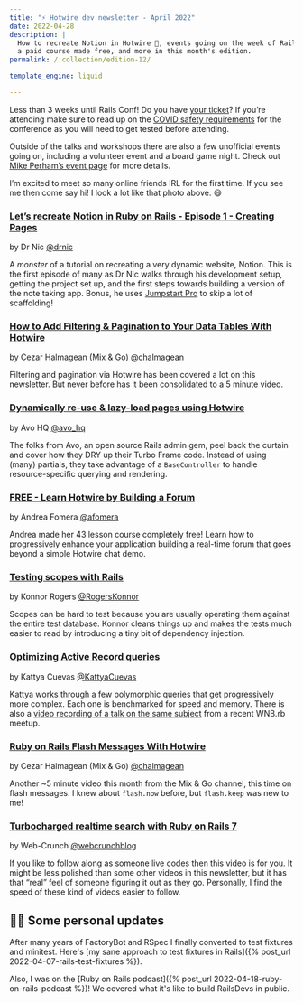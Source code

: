 ```yaml
---
title: "⚡️ Hotwire dev newsletter - April 2022"
date: 2022-04-28
description: |
  How to recreate Notion in Hotwire 🤯, events going on the week of RailsConf,
  a paid course made free, and more in this month's edition.
permalink: /:collection/edition-12/

template_engine: liquid

---
```


Less than 3 weeks until Rails Conf! Do you have [your ticket](https://www.railsconf.org/register)? If you’re attending make sure to read up on the [COVID safety requirements](https://www.railsconf.org/covid) for the conference as you will need to get tested before attending.

Outside of the talks and workshops there are also a few unofficial events going on, including a volunteer event and a board game night. Check out [Mike Perham’s event page](https://www.mikeperham.com/events/) for more details.

I’m excited to meet so many online friends IRL for the first time. If you see me then come say hi! I look a lot like that photo above. 😃

### [Let’s recreate Notion in Ruby on Rails - Episode 1 - Creating Pages](https://m.youtube.com/watch?v=XWfyffFWbDI)

by Dr Nic [@drnic](https://twitter.com/drnic)

A _monster_ of a tutorial on recreating a very dynamic website, Notion. This is the first episode of many as Dr Nic walks through his development setup, getting the project set up, and the first steps towards building a version of the note taking app. Bonus, he uses [Jumpstart Pro](https://jumpstartrails.com) to skip a lot of scaffolding!

### [How to Add Filtering & Pagination to Your Data Tables With Hotwire](https://www.youtube.com/watch?v=HURqvNJF4T0)

by Cezar Halmagean (Mix & Go) [@chalmagean](https://twitter.com/chalmagean)

Filtering and pagination via Hotwire has been covered a lot on this newsletter. But never before has it been consolidated to a 5 minute video.

### [Dynamically re-use & lazy-load pages using Hotwire](https://avohq.io/blog/dynamically-re-use-pages-with-hotwire)

by Avo HQ [@avo_hq](https://twitter.com/avo_hq)

The folks from Avo, an open source Rails admin gem, peel back the curtain and cover how they DRY up their Turbo Frame code. Instead of using (many) partials, they take advantage of a `BaseController` to handle resource-specific querying and rendering.

### [FREE - Learn Hotwire by Building a Forum](https://twitter.com/afomera/status/1512287468078264322)

by Andrea Fomera [@afomera](https://twitter.com/afomera)

Andrea made her 43 lesson course completely free! Learn how to progressively enhance your application building a real-time forum that goes beyond a simple Hotwire chat demo.

### [Testing scopes with Rails](https://dev.to/paramagicdev/testing-scopes-with-rails-4ho9)

by Konnor Rogers [@RogersKonnor](https://twitter.com/RogersKonnor)

Scopes can be hard to test because you are usually operating them against the entire test database. Konnor cleans things up and makes the tests much easier to read by introducing a tiny bit of dependency injection.

### [Optimizing Active Record queries](https://dev.to/kattyacuevas/optimizing-active-record-queries-4i84)

by Kattya Cuevas [@KattyaCuevas](https://twitter.com/KattyaCuevas)

Kattya works through a few polymorphic queries that get progressively more complex. Each one is benchmarked for speed and memory. There is also a [video recording of a talk on the same subject](https://www.youtube.com/watch?v=cAsGgY2qz-8) from a recent WNB.rb meetup.

### [Ruby on Rails Flash Messages With Hotwire](https://www.youtube.com/watch?v=G1I7FLFuLlk)

by Cezar Halmagean (Mix & Go) [@chalmagean](https://twitter.com/chalmagean)

Another ~5 minute video this month from the Mix & Go channel, this time on flash messages. I knew about `flash.now` before, but `flash.keep` was new to me!

### [Turbocharged realtime search with Ruby on Rails 7](https://www.youtube.com/watch?v=9uSenV1O1GA)

by Web-Crunch [@webcrunchblog](https://twitter.com/webcrunchblog)

If you like to follow along as someone live codes then this video is for you. It might be less polished than some other videos in this newsletter, but it has that “real” feel of someone figuring it out as they go. Personally, I find the speed of these kind of videos easier to follow.

## 🙋‍♂️ Some personal updates

After many years of FactoryBot and RSpec I finally converted to test fixtures and minitest. Here's [my sane approach to test fixtures in Rails]({% post_url 2022-04-07-rails-test-fixtures %}).

Also, I was on the [Ruby on Rails podcast]({% post_url 2022-04-18-ruby-on-rails-podcast %})! We covered what it's like to build RailsDevs in public.
